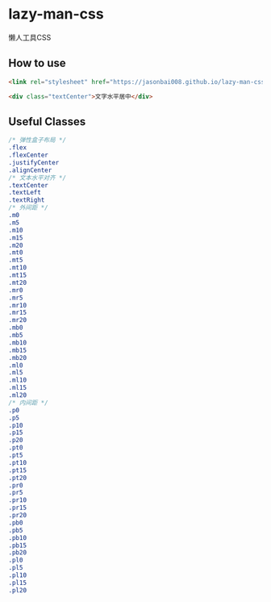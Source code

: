 # lazy-man-css
懒人工具CSS

## How to use

```html
<link rel="stylesheet" href="https://jasonbai008.github.io/lazy-man-css/index.css">
```

```html
<div class="textCenter">文字水平居中</div>
```

## Useful Classes

```css
/* 弹性盒子布局 */
.flex
.flexCenter
.justifyCenter
.alignCenter
/* 文本水平对齐 */
.textCenter
.textLeft
.textRight
/* 外间距 */
.m0
.m5
.m10
.m15
.m20
.mt0
.mt5
.mt10
.mt15
.mt20
.mr0
.mr5
.mr10
.mr15
.mr20
.mb0
.mb5
.mb10
.mb15
.mb20
.ml0
.ml5
.ml10
.ml15
.ml20
/* 内间距 */
.p0
.p5
.p10
.p15
.p20
.pt0
.pt5
.pt10
.pt15
.pt20
.pr0
.pr5
.pr10
.pr15
.pr20
.pb0
.pb5
.pb10
.pb15
.pb20
.pl0
.pl5
.pl10
.pl15
.pl20
```